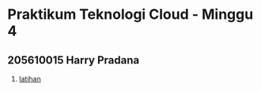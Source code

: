 # Praktikum Teknologi Cloud - Minggu 4
## 205610015 Harry Pradana
1.  [latihan](https://github.com/harry-prd/tekn-cloud-computing/blob/master/minggu-04/latihan.md)